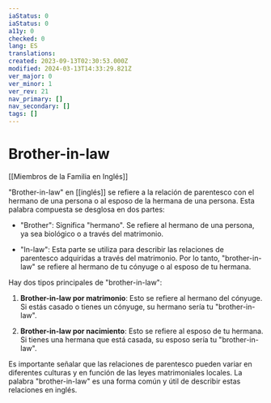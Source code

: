```yaml
---
iaStatus: 0
iaStatus: 0
a11y: 0
checked: 0
lang: ES
translations: 
created: 2023-09-13T02:30:53.000Z
modified: 2024-03-13T14:33:29.821Z
ver_major: 0
ver_minor: 1
ver_rev: 21
nav_primary: []
nav_secondary: []
tags: []
---
```

# Brother-in-law

[[Miembros de la Familia en Inglés]]

"Brother-in-law" en [[inglés]] se refiere a la relación de parentesco con el hermano de una persona o al esposo de la hermana de una persona. Esta palabra compuesta se desglosa en dos partes:

- "Brother": Significa "hermano". Se refiere al hermano de una persona, ya sea biológico o a través del matrimonio.
    
- "In-law": Esta parte se utiliza para describir las relaciones de parentesco adquiridas a través del matrimonio. Por lo tanto, "brother-in-law" se refiere al hermano de tu cónyuge o al esposo de tu hermana.
    

Hay dos tipos principales de "brother-in-law":

1. **Brother-in-law por matrimonio**: Esto se refiere al hermano del cónyuge. Si estás casado o tienes un cónyuge, su hermano sería tu "brother-in-law".
    
2. **Brother-in-law por nacimiento**: Esto se refiere al esposo de tu hermana. Si tienes una hermana que está casada, su esposo sería tu "brother-in-law".
    

Es importante señalar que las relaciones de parentesco pueden variar en diferentes culturas y en función de las leyes matrimoniales locales. La palabra "brother-in-law" es una forma común y útil de describir estas relaciones en inglés.